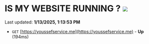 # IS MY WEBSITE RUNNING ? [![](https://img.shields.io/static/v1?label=Sponsor&message=%E2%9D%A4&logo=GitHub&color=%23fe8e86)](https://github.com/sponsors/Youssef-Lehmam)

Last updated: **1/13/2025, 1:13:53 PM**

- `GET` [https://youssefservice.me](https://youssefservice.me) - **Up** (194ms)
